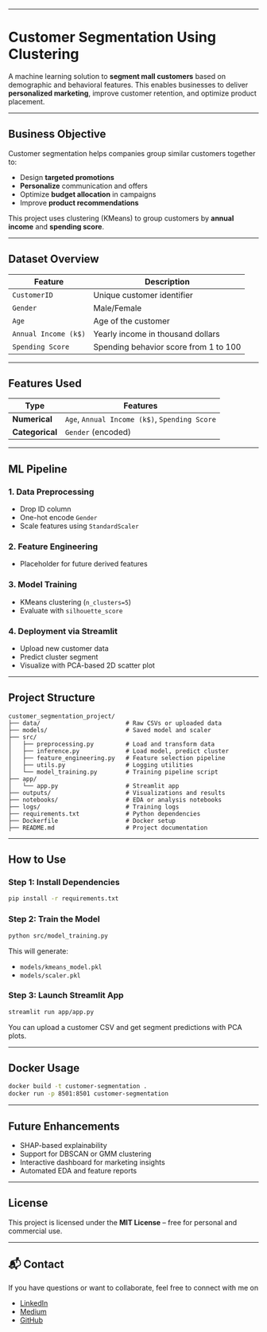 
---

#  Customer Segmentation Using Clustering

A machine learning solution to **segment mall customers** based on demographic and behavioral features. This enables businesses to deliver **personalized marketing**, improve customer retention, and optimize product placement.

---

##  Business Objective

Customer segmentation helps companies group similar customers together to:

* Design **targeted promotions**
* **Personalize** communication and offers
* Optimize **budget allocation** in campaigns
* Improve **product recommendations**

This project uses clustering (KMeans) to group customers by **annual income** and **spending score**.

---

##  Dataset Overview

| Feature              | Description                           |
| -------------------- | ------------------------------------- |
| `CustomerID`         | Unique customer identifier            |
| `Gender`             | Male/Female                           |
| `Age`                | Age of the customer                   |
| `Annual Income (k$)` | Yearly income in thousand dollars     |
| `Spending Score`     | Spending behavior score from 1 to 100 |


---

##  Features Used

| Type            | Features                                      |
| --------------- | --------------------------------------------- |
| **Numerical**   | `Age`, `Annual Income (k$)`, `Spending Score` |
| **Categorical** | `Gender` (encoded)                            |

---

##  ML Pipeline

### 1. **Data Preprocessing**

* Drop ID column
* One-hot encode `Gender`
* Scale features using `StandardScaler`

### 2. **Feature Engineering**

* Placeholder for future derived features

### 3. **Model Training**

* KMeans clustering (`n_clusters=5`)
* Evaluate with `silhouette_score`

### 4. **Deployment via Streamlit**

* Upload new customer data
* Predict cluster segment
* Visualize with PCA-based 2D scatter plot

---

##  Project Structure

```
customer_segmentation_project/
├── data/                        # Raw CSVs or uploaded data
├── models/                      # Saved model and scaler
├── src/
│   ├── preprocessing.py         # Load and transform data
│   ├── inference.py             # Load model, predict cluster
│   ├── feature_engineering.py   # Feature selection pipeline
│   ├── utils.py                 # Logging utilities
│   └── model_training.py        # Training pipeline script
├── app/
│   └── app.py                   # Streamlit app
├── outputs/                     # Visualizations and results
├── notebooks/                   # EDA or analysis notebooks
├── logs/                        # Training logs
├── requirements.txt             # Python dependencies
├── Dockerfile                   # Docker setup
├── README.md                    # Project documentation
```

---

##  How to Use

### Step 1: Install Dependencies

```bash
pip install -r requirements.txt
```

### Step 2: Train the Model

```bash
python src/model_training.py
```

This will generate:

* `models/kmeans_model.pkl`
* `models/scaler.pkl`

### Step 3: Launch Streamlit App

```bash
streamlit run app/app.py
```

You can upload a customer CSV and get segment predictions with PCA plots.

---

##  Docker Usage

```bash
docker build -t customer-segmentation .
docker run -p 8501:8501 customer-segmentation
```

---

##  Future Enhancements

* SHAP-based explainability
* Support for DBSCAN or GMM clustering
* Interactive dashboard for marketing insights
* Automated EDA and feature reports

---

##  License

This project is licensed under the **MIT License** – free for personal and commercial use.

---

## 📬 Contact

If you have questions or want to collaborate, feel free to connect with me on
- [LinkedIn](https://www.linkedin.com/in/amit-kharche)  
- [Medium](https://medium.com/@amitkharche14)  
- [GitHub](https://github.com/amitkharche)
